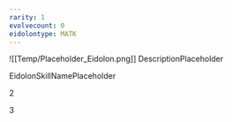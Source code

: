 ```yaml
---
rarity: 1
evolvecount: 0
eidolontype: МАТК
---
```

![[Temp/Placeholder_Eidolon.png]]
DescriptionPlaceholder

EidolonSkillNamePlaceholder

2

3
